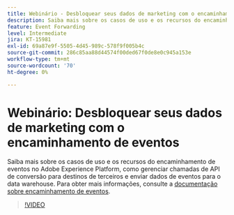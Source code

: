 ```yaml
---
title: Webinário - Desbloquear seus dados de marketing com o encaminhamento de eventos
description: Saiba mais sobre os casos de uso e os recursos do encaminhamento de eventos no Adobe Experience Platform.
feature: Event Forwarding
level: Intermediate
jira: KT-15981
exl-id: 69a87e9f-5505-4d45-989c-578f9f005b4c
source-git-commit: 286c85aa88d44574f00ded67f0de8e0c945a153e
workflow-type: tm+mt
source-wordcount: '70'
ht-degree: 0%

---
```


# Webinário: Desbloquear seus dados de marketing com o encaminhamento de eventos

Saiba mais sobre os casos de uso e os recursos do encaminhamento de eventos no Adobe Experience Platform, como gerenciar chamadas de API de conversão para destinos de terceiros e enviar dados de eventos para o data warehouse. Para obter mais informações, consulte a [documentação sobre encaminhamento de eventos](https://experienceleague.adobe.com/docs/experience-platform/tags/event-forwarding/overview.html?lang=pt-BR).

>[!VIDEO](https://video.tv.adobe.com/v/3434936?learn=on&enablevpops)

